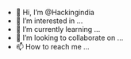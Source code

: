 - 👋 Hi, I’m @Hackingindia
- 👀 I’m interested in ...
- 🌱 I’m currently learning ...
- 💞️ I’m looking to collaborate on ...
- 📫 How to reach me ...

<!---
Hackingindia/Hackingindia is a ✨ special ✨ repository because its `README.md` (this file) appears on your GitHub profile.
You can click the Preview link to take a look at your changes.
--->
